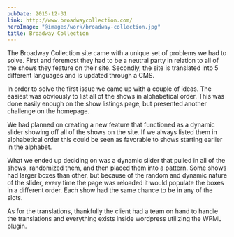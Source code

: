 ```yaml
---
pubDate: 2015-12-31
link: http://www.broadwaycollection.com/
heroImage: "@images/work/broadway-collection.jpg"
title: Broadway Collection
---
```


The Broadway Collection site came with a unique set of problems we had to solve. First and foremost they had to be a neutral party in relation to all of the shows they feature on their site. Secondly, the site is translated into 5 different languages and is updated through a CMS.

In order to solve the first issue we came up with a couple of ideas. The easiest was obviously to list all of the shows in alphabetical order. This was done easily enough on the show listings page, but presented another challenge on the homepage.

We had planned on creating a new feature that functioned as a dynamic slider showing off all of the shows on the site. If we always listed them in alphabetical order this could be seen as favorable to shows starting earlier in the alphabet.

What we ended up deciding on was a dynamic slider that pulled in all of the shows, randomized them, and then placed them into a pattern. Some shows had larger boxes than other, but because of the random and dynamic nature of the slider, every time the page was reloaded it would populate the boxes in a different order. Each show had the same chance to be in any of the slots.

As for the translations, thankfully the client had a team on hand to handle the translations and everything exists inside wordpress utilizing the WPML plugin.
